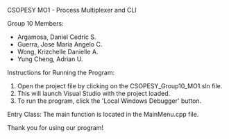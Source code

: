 CSOPESY MO1 - Process Multiplexer and CLI

Group 10 Members:
- Argamosa, Daniel Cedric S.
- Guerra, Jose Maria Angelo C.
- Wong, Krizchelle Danielle A.
- Yung Cheng, Adrian U.

Instructions for Running the Program:

1. Open the project file by clicking on the CSOPESY_Group10_MO1.sln file.
2. This will launch Visual Studio with the project loaded.
3. To run the program, click the 'Local Windows Debugger' button.

Entry Class:
The main function is located in the MainMenu.cpp file.

Thank you for using our program!
